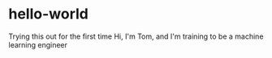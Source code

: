 # hello-world
Trying this out for the first time
Hi, I'm Tom, and I'm training to be a machine learning engineer

